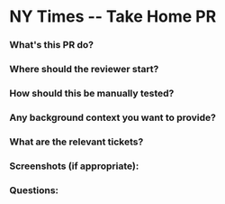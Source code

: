 # NY Times -- Take Home PR 

### What's this PR do?

### Where should the reviewer start?

### How should this be manually tested?

### Any background context you want to provide?

### What are the relevant tickets?

### Screenshots (if appropriate):

### Questions:
